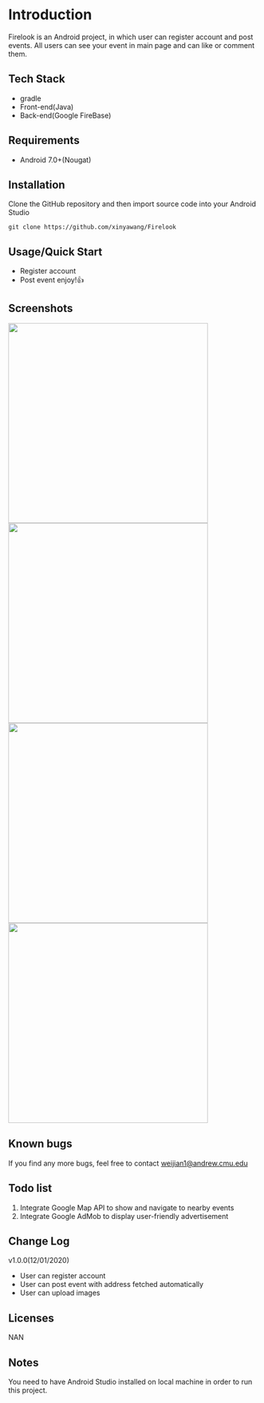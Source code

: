 # Introduction
Firelook is an Android project, in which user can register account and post events. All users can see your event in main page and can like or comment them.

## Tech Stack
* gradle
* Front-end(Java)
* Back-end(Google FireBase)

## Requirements
* Android 7.0+(Nougat)

## Installation
Clone the GitHub repository and then import source code into your Android Studio

```
git clone https://github.com/xinyawang/Firelook
```


## Usage/Quick Start
* Register account
* Post event enjoy!:+1:

## Screenshots
<p float="left">
  <img src="https://github.com/weijian2/Lion/raw/master/demoPics/login.jpeg" width="400" />
  <img src="https://github.com/weijian2/Lion/raw/master/demoPics/main.jpeg" width="400" /> 
  <img src="https://github.com/weijian2/Lion/raw/master/demoPics/upload.jpeg" width="400" />
  <img src="https://github.com/weijian2/Lion/raw/master/demoPics/post.jpeg" width="400" />
</p>

## Known bugs
If you find any more bugs, feel free to contact weijian1@andrew.cmu.edu

## Todo list
1. Integrate Google Map API to show and navigate to nearby events
2. Integrate Google AdMob to display user-friendly advertisement

## Change Log
v1.0.0(12/01/2020)<br>
* User can register account
* User can post event with address fetched automatically
* User can upload images

## Licenses
NAN

## Notes
You need to have Android Studio installed on local machine in order to run this project.

